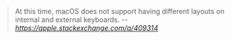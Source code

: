 
> At this time, macOS does not support having different layouts on internal and
> external keyboards.
> -- <cite>https://apple.stackexchange.com/a/409314</cite>

